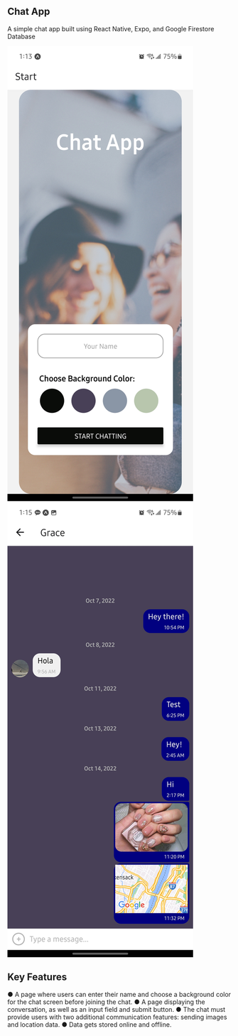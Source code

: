 ## Chat App

A simple chat app built using React Native, Expo, and Google Firestore Database 

<img src="img/StartScreen.JPG" alt="Screenshot of start screen"> <img src="img/ChatScreen.JPG" alt="Screenshot of chat screen">


## Key Features

● A page where users can enter their name and choose a background color for the chat screen before joining the chat.
● A page displaying the conversation, as well as an input field and submit button.
● The chat must provide users with two additional communication features: sending images and location data.
● Data gets stored online and offline.
